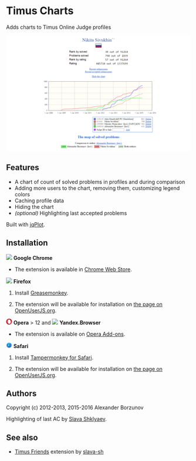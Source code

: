 Timus Charts
============

Adds charts to Timus Online Judge profiles

![Screenshot](screenshots/chrome/many-users-cropped.png)

Features
--------

* A chart of count of solved problems in profiles and during comparison
* Adding more users to the chart, removing them, customizing legend colors
* Caching profile data
* Hiding the chart
* _(optional)_ Highlighting last accepted problems

Built with [jqPlot](http://jqplot.com/).

Installation
------------

![ ](https://raw.githubusercontent.com/alrra/browser-logos/master/chrome/chrome_16x16.png) **Google Chrome**

* The extension is available in [Chrome Web Store](https://chrome.google.com/webstore/detail/timus-charts/jholigcfjhipjahcjoccgkfjikkcekki).

![ ](https://raw.githubusercontent.com/alrra/browser-logos/master/firefox/firefox_16x16.png) **Firefox**

1. Install [Greasemonkey](https://addons.mozilla.org/firefox/addon/greasemonkey/).

2. The extension will be available for installation on [the page on OpenUserJS.org](https://openuserjs.org/scripts/hx0/Timus_Charts).

![ ](https://raw.githubusercontent.com/alrra/browser-logos/master/opera/opera_16x16.png) **Opera** > 12 and ![ ](https://raw.githubusercontent.com/alrra/browser-logos/master/yandex/yandex_16x16.png) **Yandex.Browser**

* The extension is available on [Opera Add-ons](https://addons.opera.com/extensions/details/timus-charts/).

![ ](https://raw.githubusercontent.com/alrra/browser-logos/master/safari/safari_16x16.png) **Safari**

1. Install [Tampermonkey for Safari](https://tampermonkey.net/index.php?ext=dhdg&browser=safari).

2. The extension will be available for installation on [the page on OpenUserJS.org](https://openuserjs.org/scripts/hx0/Timus_Charts).

Authors
-------

Copyright (c) 2012-2013, 2015-2016 Alexander Borzunov

Highlighting of last AC by [Slava Shklyaev](https://github.com/slava-sh).

See also
--------

* [Timus Friends](https://github.com/slava-sh/timus-friends) extension by [slava-sh](https://github.com/slava-sh)
